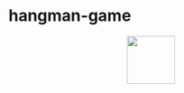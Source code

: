 # hangman-game
<p align="center">
    <a href="https://www.hackerrank.com/mangeshi">
        <img height=85 src="https://miro.medium.com/max/636/1*TzbmJ5RWXeyjnT1ZuG664A.png">
    </a>
</p>
